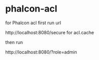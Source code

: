 # phalcon-acl

for Phalcon acl first run url 

http://localhost:8080/secure   for acl.cache

then run

http://localhost:8080/?role=admin
